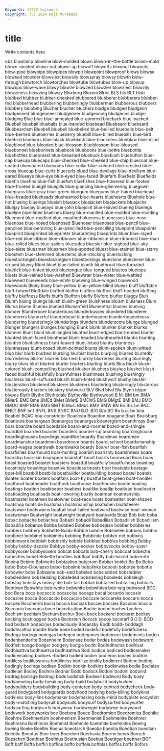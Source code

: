 ```yaml
---
Keywords: 17472 kojimura
Copyright: (C) 2024 Koji Murakami
---
```


# title

Write contents here.



obs blowlamp blowline
blow-molded blown blown-in-the-bottle blown-mold blown-molded blown-out blown-up blowoff blowoffs blowout
blowouts blow-pipe blowpipe blowpipes blowpit blowpoint blowproof blows blowse blowsed
blowsier blowsiest blowsily blowspray blowsy blowth blow-through blowtorch blowtorches blowtube
blowtubes blow-up blowup blowups blow-wave blowy blowze blowzed blowzier blowziest
blowzily blowziness blowzing blowzy Bloxberg Bloxom Blriot BLS bls BLT
blub blubbed blubber blubber-cheeked blubbered blubberer blubberers blubber-fed blubberhead blubbering
blubberingly blubberman blubberous blubbers blubbery blubbing Blucher blucher bluchers bludge
bludged bludgeon bludgeoned bludgeoneer bludgeoner bludgeoning bludgeons bludger bludging Blue
blue blue-annealed blue-aproned blueback blue-backed Blueball blueball blueballs blue-banded bluebead
Bluebeard bluebeard Bluebeardism Bluebell bluebell bluebelled blue-bellied bluebells blue-belt blue-berried
blueberries blueberry bluebill blue-billed bluebills blue-bird bluebird bluebirds blue-black blueblack
blue-blackness blueblaw blue-blind blueblood blue-blooded blue-blossom blueblossom blue-bloused bluebonnet bluebonnets
bluebook bluebooks blue-bottle bluebottle bluebottles bluebreast blue-breasted bluebuck bluebush bluebutton
blue-cap bluecap bluecaps blue-checked blue-cheeked blue-chip bluecoat blue-coated bluecoated bluecoats
blue-collar blue-colored blue-crested blue-cross bluecup blue-curls bluecurls blued blue-devilage blue-devilism
blue-eared Blueeye blue-eye blue-eyed blue-faced Bluefarb Bluefield Bluefields bluefin bluefins
blue-fish bluefish bluefishes blue-flowered blue-footed blue-fronted bluegill bluegills blue-glancing blue-glimmering
bluegown bluegrass blue-gray blue-green bluegum bluegums blue-haired bluehead blue-headed blueheads
bluehearted blue-hearts bluehearts Bluehole blue-hot blueing blueings blueish bluejack bluejacket
bluejackets bluejacks Bluejay bluejay bluejays blue-john bluejoint blue-leaved blueleg bluelegs
blueline blue-lined bluelines bluely blue-mantled blue-molded blue-molding Bluemont blue-mottled blue-mouthed
blueness bluenesses blue-nose bluenose blue-nosed bluenosed Bluenoser bluenoses blue-pencil blue-penciled
blue-penciling blue-pencilled blue-pencilling bluepoint bluepoints blueprint blueprinted blueprinter blueprinting blueprints
bluer blue-rayed blue-red blue-ribbon blue-ribboner blue-ribbonism blue-ribbonist blue-roan blue-rolled blues
blue-sailors bluesides bluesier blue-sighted blue-sky blue-slate bluesman bluesmen blue-spotted bluest
blue-stained blue-starry bluestem blue-stemmed bluestems blue-stocking bluestocking bluestockingish bluestockingism bluestockings
bluestone bluestoner blue-striped bluesy Bluet bluet blue-tailed blueth bluethroat blue-throated
bluetick blue-tinted bluetit bluetongue blue-tongued bluetop bluetops bluets blue-veined blue-washed
Bluewater blue-water blue-wattled blueweed blueweeds blue-white bluewing blue-winged bluewood bluewoods
Bluey bluey blue-yellow blue-yellow-blind blueys bluff bluffable bluff-bowed Bluffdale bluffed
bluffer bluffers bluffest bluff-headed bluffing bluffly bluffness Bluffs bluffs Bluffton
bluffy Bluford blufter bluggy Bluh Bluhm bluing bluings bluish bluish-green
bluishness bluism bluisness Blum Bluma blume Blumea blumed Blumenfeld Blumenthal
blumes bluming blunder Blunderbore blunderbuss blunderbusses blundered blunderer blunderers blunderful
blunderhead blunderheaded blunderheadedness blundering blunderingly blunderings blunders blundersome blunge blunged
blunger blungers blunges blunging Blunk blunk blunker blunket blunks blunnen
Blunt blunt blunt-angled blunted blunt-edged blunt-ended blunter bluntest blunt-faced blunthead
blunt-headed blunthearted bluntie blunting bluntish bluntishness blunt-leaved blunt-lobed bluntly bluntness
bluntnesses blunt-nosed blunt-pointed blunts blunt-spoken blunt-witted blup blur blurb blurbed
blurbing blurbist blurbs blurping blurred blurredly blurredness blurrer blurrier blurriest
blurrily blurriness blurring blurringly blurry blurs blurt blurted blurter blurters
blurting blurts Blus blush blush-colored blush-compelling blushed blusher blushers blushes
blushet blush-faced blushful blushfully blushfulness blushiness blushing blushingly blushless blush-suffused
blusht blush-tinted blushwort blushy bluster blusteration blustered blusterer blusterers blustering
blusteringly blusterous blusterously blusters blustery blutwurst BLV Blvd blvd Bly
Blynn blype blypes Blyth Blythe Blythedale Blytheville Blythewood B.M. BM
bm BMA BMarE BME Bme BMEd BMet BMetE BMEWS BMG
BMgtE BMI BMJ BMO BMOC BMP BMR BMS BMT B.Mus.
BMus BMV BMW BN Bn Bn. bn BNC BNET BNF
bnf BNFL BNS BNSC BNU B.O. B/O B/o BO Bo
b.o. bo boa Boabdil BOAC boa-constrictor Boadicea Boaedon boagane Boak
Boalsburg Boanbura boanergean Boanerges boanerges boanergism boanthropy Boar boar boarcite
board boardable board-and-roomer board-and-shingle boardbill boarded boarder boarders boarder-up boarding
boardinghouse boardinghouses boardings boardlike boardly Boardman boardman boardmanship boardmen boardroom
boards board-school boardsmanship board-wages boardwalk boardwalks boardy Boarer boar-fish boarfish
boarfishes boarhound boar-hunting boarish boarishly boarishness boars boarship boarskin boarspear
boarstaff boart boarts boarwood Boas boas boast boasted boaster boasters
boastful boastfully boastfulness boasting boastingly boastings boastive boastless boasts boat
boatable boatage boat-bill boatbill boatbills boatbuilder boatbuilding boated boatel boatels
Boaten boater boaters boatfalls boat-fly boatful boat-green boat-handler boathead boatheader
boathook boathouse boathouses boatie boating boatings boation boatkeeper boatless boatlike
boatlip boatload boatloader boatloading boatloads boat-lowering boatly boatman boatmanship boatmaster
boatmen boatowner boat-race boats boatsetter boat-shaped boatshop boatside boatsman boatsmanship
boatsmen boatsteerer boatswain boatswains boattail boat-tailed boatward boatwise boat-woman boatwoman
Boatwright boatwright boatyard boatyards Boaz Bob bob boba bobac bobache
bobachee Bobadil bobadil Bobadilian Bobadilish Bobadilism Bobadilla bobance Bobbe bobbed
Bobbee bobbejaan bobber bobberies bobbers bobbery Bobbette Bobbi Bobbie bobbie
Bobbielee bobbies bobbin bobbiner bobbinet bobbinets bobbing Bobbinite bobbin-net bobbins
bobbinwork bobbish bobbishly bobble bobbled bobbles bobbling Bobby bobby bobby-dazzler
Bobbye bobby-socker bobbysocks bobby-soxer bobbysoxer bobbysoxers bobcat bobcats bob-cherry bobcoat
bobeche bobeches bobet Bobette bobflies bobfloat bobfly bob-haired bobierrite Bobina
Bobine Bobinette bobization bobjerom Bobker boblet Bo-Bo Bobo bobo Bobo-Dioulasso
bobol bobolink bobolinks bobooti bobotee bobotie bobowler bobs Bobseine bob-sled
bobsled bobsledded bobsledder bobsledders bobsledding bobsleded bobsleding bobsleds bobsleigh bobstay
bobstays bobsy-die bob-tail bobtail bobtailed bobtailing bobtails Bobtown Bobwhite bob-white
bobwhite bobwhites bob-wig bobwood BOC boc Boca boca bocaccio bocaccios
bocage bocal bocardo bocasin bocasine bocca Boccaccio boccaccio boccale boccarella
boccaro bocce bocces Boccherini bocci boccia boccias boccie boccies Boccioni
boccis Bocconia bocconia boce bocedization Boche boche bocher boches Bochism
bochism Bochum bochur Bock bock bockerel bockeret bockey bocking bocklogged
bocks Bockstein Bocock bocoy bocstaff B.O.D. BOD bod bodach bodacious
bodaciously Bodanzky Bodb bodd- boddagh boddhisattva boddle Bode bode boded
bodeful bodefully bodefulness Bodega bodega bodegas bodegon bodegones bodement bodements
boden bodenbenderite Bodenheim Bodensee boder bodes bodewash bodeword Bodfish bodge
bodger bodgery bodgie bodhi Bodhidharma bodhisat Bodhisattva bodhisattva bodhisattwa Bodi
bodice bodiced bodicemaker bodicemaking bodices -bodied bodied bodier bodieron bodies
bodikin bodiless bodilessness bodiliness bodilize bodily bodiment Bodine boding bodingly
bodings bodken Bodkin bodkin bodkins bodkinwise bodle Bodleian bodleian Bodley
Bodmin Bodnar Bodo bodock Bodoni bodoni bodonid bodrag bodrage Bodrogi
bods bodstick Bodwell bodword Body body bodybending body-breaking body-build bodybuild
bodybuilder bodybuilders bodybuilding body-centered body-centred bodycheck body-guard bodyguard bodyguards bodyhood
bodying body-killing bodykins bodyless body-line bodymaker bodymaking body-mind bodyplate bodyshirt
body-snatching bodysuit bodysuits bodysurf bodysurfed bodysurfer bodysurfing bodysurfs bodywear bodyweight
bodywise bodywood bodywork bodyworks boe Boebera Boece Boedromion Boedromius Boehike
Boehme Boehmenism boehmenism Boehmenist Boehmenite Boehmer Boehmeria Boehmian Boehmist Boehmite
boehmite boehmites Boeing boeing Boeke Boelter Boelus boeotarch Boeotia boeotia
Boeotian boeotian Boeotic Boeotus Boer boer Boerdom Boerhavia Boerne boers
Boesch Boeschen Boethian Boethius Boethusian Boetius Boettiger boettner BOF Boff
boff Boffa boffin boffins boffo boffola boffolas boffos boffs Bofors
